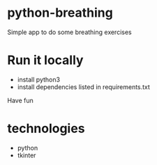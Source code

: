 # python-breathing
Simple app to do some breathing exercises

# Run it locally
- install python3
- install dependencies listed in requirements.txt

Have fun

# technologies
- python
- tkinter
